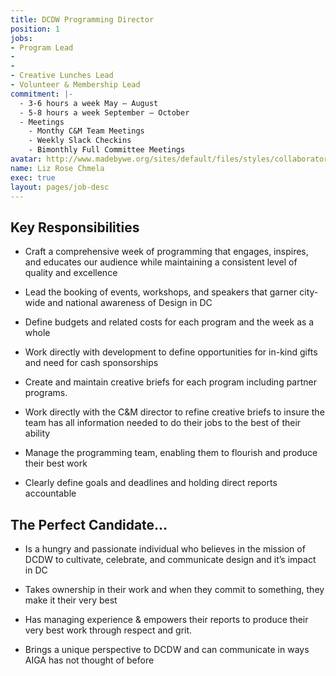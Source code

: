 ```yaml
---
title: DCDW Programming Director
position: 1
jobs:
- Program Lead
- 
- 
- Creative Lunches Lead
- Volunteer & Membership Lead
commitment: |-
  - 3-6 hours a week May – August
  - 5-8 hours a week September – October
  - Meetings
    - Monthy C&M Team Meetings
    - Weekly Slack Checkins
    - Bimonthly Full Committee Meetings
avatar: http://www.madebywe.org/sites/default/files/styles/collaborators_grid/public/mxwcollaborator_lr.png?itok=0XfisC2e
name: Liz Rose Chmela
exec: true
layout: pages/job-desc
---
```


## Key Responsibilities

* Craft a comprehensive week of programming that engages, inspires, and educates our audience while maintaining a consistent level of quality and excellence

* Lead the booking of events, workshops, and speakers that garner city-wide and national awareness of Design in DC

* Define budgets and related costs for each program and the week as a whole

* Work directly with development to define opportunities for in-kind gifts and need for cash sponsorships

* Create and maintain creative briefs for each program including partner programs.

* Work directly with the C&M director to refine creative briefs to insure the team has all information needed to do their jobs to the best of their ability

* Manage the programming team, enabling them to flourish and produce their best work

* Clearly define goals and deadlines and holding direct reports accountable

## The Perfect Candidate…

* Is a hungry and passionate individual who believes in the mission of DCDW to cultivate, celebrate, and communicate design and it’s impact in DC

* Takes ownership in their work and when they commit to something, they make it their very best

* Has managing experience & empowers their reports to produce their very best work through respect and grit.

* Brings a unique perspective to DCDW and can communicate in ways AIGA has not thought of before